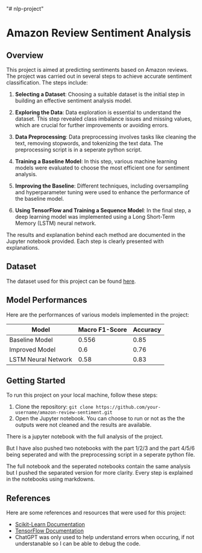"# nlp-project" 
# Amazon Review Sentiment Analysis

## Overview
This project is aimed at predicting sentiments based on Amazon reviews. The project was carried out in several steps to achieve accurate sentiment classification. The steps include:

1. **Selecting a Dataset**: Choosing a suitable dataset is the initial step in building an effective sentiment analysis model.

2. **Exploring the Data**: Data exploration is essential to understand the dataset. This step revealed class imbalance issues and missing values, which are crucial for further improvements or avoiding errors.

3. **Data Preprocessing**: Data preprocessing involves tasks like cleaning the text, removing stopwords, and tokenizing the text data. The preprocessing script is in a seperate python script.

4. **Training a Baseline Model**: In this step, various machine learning models were evaluated to choose the most efficient one for sentiment analysis. 
5. **Improving the Baseline**: Different techniques, including oversampling and hyperparameter tuning  were used to enhance the performance of the baseline model.

6. **Using TensorFlow and Training a Sequence Model**: In the final step, a deep learning model was implemented using a Long Short-Term Memory (LSTM) neural network. 

The results and explanation behind each method are documented in the Jupyter notebook provided. Each step is clearly presented with explanations.

## Dataset
The dataset used for this project can be found [here](https://www.kaggle.com/datasets/thedevastator/amazon-customer-reviews-with-2013-2019-sentiment).

## Model Performances

Here are the performances of various models implemented in the project:

| Model                 |Macro F1-Score | Accuracy |
|-----------------------|---------------|----------|
| Baseline Model        | 0.556         | 0.85     |
| Improved Model        | 0.6           | 0.76     |
| LSTM Neural Network   | 0.58          | 0.83     |

## Getting Started
To run this project on your local machine, follow these steps:

1. Clone the repository: `git clone https://github.com/your-username/amazon-review-sentiment.git`
2. Open the Jupyter notebook. You can choose to run or not as the the outputs were not cleaned and the results are available.

There is a jupyter notebook with the full analysis of the project.

But I have also pushed two notebooks with the part 1/2/3 and the part 4/5/6 being seperated and with the preprocessing script in a seperate python file.

The full notebook and the seperated notebooks contain the same analysis but I pushed the separated version for more clarity. Every step is explained in the notebooks using markdowns.

## References
Here are some references and resources that were used for this project:

- [Scikit-Learn Documentation](https://scikit-learn.org/stable/documentation.html)
- [TensorFlow Documentation](https://www.tensorflow.org/guide)
- ChatGPT was only used to help understand errors when occuring, if not understanable so I can be able to debug the code.




